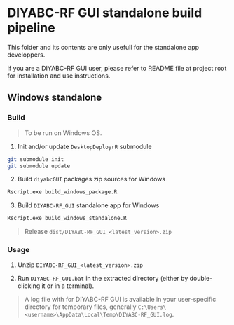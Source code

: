 # DIYABC-RF GUI standalone build pipeline

This folder and its contents are only usefull for the standalone app developpers.

If you are a DIYABC-RF GUI user, please refer to README file at project root for installation and use instructions.

## Windows standalone

### Build

> To be run on Windows OS.

1. Init and/or update `DesktopDeployrR` submodule
```bash
git submodule init
git submodule update
```

2. Build `diyabcGUI` packages zip sources for Windows
```bash
Rscript.exe build_windows_package.R
```

3. Build `DIYABC-RF_GUI` standalone app for Windows
```bash
Rscript.exe build_windows_standalone.R
```

> Release `dist/DIYABC-RF_GUI_<latest_version>.zip`

### Usage

1. Unzip `DIYABC-RF_GUI_<latest_version>.zip` 

2. Run `DIYABC-RF_GUI.bat` in the extracted directory (either by double-clicking it or in a terminal).

> A log file with for DIYABC-RF GUI is available in your user-specific directory for temporary files, generally `C:\Users\<username>\AppData\Local\Temp\DIYABC-RF_GUI.log`.
